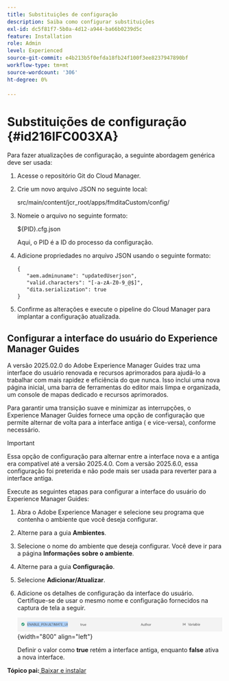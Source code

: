 ```yaml
---
title: Substituições de configuração
description: Saiba como configurar substituições
exl-id: dc5f81f7-5b0a-4d12-a944-ba66b0239d5c
feature: Installation
role: Admin
level: Experienced
source-git-commit: e4b213b5f0efda18fb24f100f3ee8237947890bf
workflow-type: tm+mt
source-wordcount: '306'
ht-degree: 0%

---
```


# Substituições de configuração {#id216IFC003XA}

Para fazer atualizações de configuração, a seguinte abordagem genérica deve ser usada:

1. Acesse o repositório Git do Cloud Manager.

1. Crie um novo arquivo JSON no seguinte local:

   src/main/content/jcr\_root/apps/fmditaCustom/config/

1. Nomeie o arquivo no seguinte formato:

   $\{PID\}.cfg.json

   Aqui, o PID é a ID do processo da configuração.

1. Adicione propriedades no arquivo JSON usando o seguinte formato:

   ```
   {
      "aem.adminuname": "updatedUserjson",
      "valid.characters": "[-a-zA-Z0-9_@$]",
      "dita.serialization": true
   }
   ```

1. Confirme as alterações e execute o pipeline do Cloud Manager para implantar a configuração atualizada.

## Configurar a interface do usuário do Experience Manager Guides

A versão 2025.02.0 do Adobe Experience Manager Guides traz uma interface do usuário renovada e recursos aprimorados para ajudá-lo a trabalhar com mais rapidez e eficiência do que nunca. Isso inclui uma nova página inicial, uma barra de ferramentas do editor mais limpa e organizada, um console de mapas dedicado e recursos aprimorados.

Para garantir uma transição suave e minimizar as interrupções, o Experience Manager Guides fornece uma opção de configuração que permite alternar de volta para a interface antiga ( e vice-versa), conforme necessário.

>[!IMPORTANT]
>
> Essa opção de configuração para alternar entre a interface nova e a antiga era compatível até a versão 2025.4.0. Com a versão 2025.6.0, essa configuração foi preterida e não pode mais ser usada para reverter para a interface antiga.

Execute as seguintes etapas para configurar a interface do usuário do Experience Manager Guides:

1. Abra o Adobe Experience Manager e selecione seu programa que contenha o ambiente que você deseja configurar.
2. Alterne para a guia **Ambientes**.
3. Selecione o nome do ambiente que deseja configurar. Você deve ir para a página **Informações sobre o ambiente**.
4. Alterne para a guia **Configuração**.
5. Selecione **Adicionar/Atualizar**.
6. Adicione os detalhes de configuração da interface do usuário. Certifique-se de usar o mesmo nome e configuração fornecidos na captura de tela a seguir.

   ![](assets/enable-penultimate-ui.png){width="800" align="left"}

   Definir o valor como **true** retém a interface antiga, enquanto **false** ativa a nova interface.



**Tópico pai:**[ Baixar e instalar](download-install.md)
